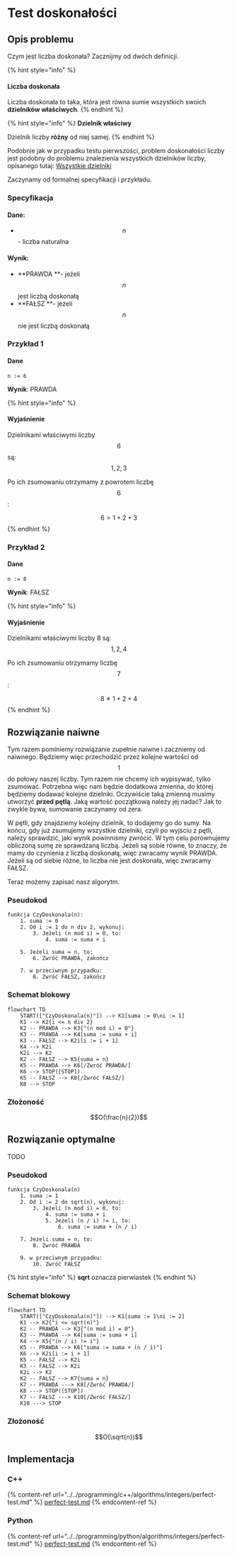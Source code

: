 # Test doskonałości

## Opis problemu

Czym jest liczba doskonała? Zacznijmy od dwóch definicji.

{% hint style="info" %}
#### Liczba doskonała

Liczba doskonała to taka, która jest równa sumie wszystkich swoich **dzielników właściwych**.
{% endhint %}

{% hint style="info" %}
**Dzielnik właściwy**

Dzielnik liczby **różny** od niej samej.
{% endhint %}

Podobnie jak w przypadku testu pierwszości, problem doskonałości liczby jest podobny do problemu znalezienia wszystkich dzielników liczby, opisanego tutaj: [Wszystkie dzielniki](divisors.md)

Zaczynamy od formalnej specyfikacji i przykładu.

### Specyfikacja

#### Dane:

* $$n$$ - liczba naturalna

#### Wynik:

* **PRAWDA **- jeżeli $$n$$ jest liczbą doskonałą
* **FAŁSZ **- jeżeli $$n$$ nie jest liczbą doskonałą

### Przykład 1

#### Dane

```
n := 6
```

**Wynik**: PRAWDA

{% hint style="info" %}
#### Wyjaśnienie

Dzielnikami właściwymi liczby $$6$$ są: $$1, 2, 3$$ 

Po ich zsumowaniu otrzymamy z powrotem liczbę $$6$$:

$$6=1+2+3$$ 
{% endhint %}

### Przykład 2

#### Dane

```
n := 8
```

**Wynik**: FAŁSZ

{% hint style="info" %}
#### Wyjaśnienie

Dzielnikami właściwymi liczby 8 są: $$1, 2,4$$ 

Po ich zsumowaniu otrzymamy liczbę $$7$$:

$$8\not=1+2+4$$ 
{% endhint %}

## Rozwiązanie naiwne

Tym razem pominiemy rozwiązanie zupełnie naiwne i zaczniemy od naiwnego. Będziemy więc przechodzić przez kolejne wartości od $$1$$ do połowy naszej liczby. Tym razem nie chcemy ich wypisywać, tylko zsumować. Potrzebna więc nam będzie dodatkowa zmienna, do której będziemy dodawać kolejne dzielniki. Oczywiście taką zmienną musimy utworzyć **przed pętlą**. Jaką wartość początkową należy jej nadać? Jak to zwykle bywa, sumowanie zaczynamy od zera.

W pętli, gdy znajdziemy kolejny dzielnik, to dodajemy go do sumy. Na końcu, gdy już zsumujemy wszystkie dzielniki, czyli po wyjściu z pętli, należy sprawdzić, jaki wynik powinniśmy zwrócić. W tym celu porównujemy obliczoną sumę ze sprawdzaną liczbą. Jeżeli są sobie równe, to znaczy, że mamy do czynienia z liczbą doskonałą, więc zwracamy wynik PRAWDA. Jeżeli są od siebie różne, to liczba nie jest doskonała, więc zwracamy FAŁSZ.

Teraz możemy zapisać nasz algorytm.

### Pseudokod

```
funkcja CzyDoskonala(n):
    1. suma := 0
    2. Od i := 1 do n div 2, wykonuj:
        3. Jeżeli (n mod i) = 0, to:
            4. suma := suma + i
      
    5. Jeżeli suma = n, to:
        6. Zwróć PRAWDA, zakończ
   
    7. w przeciwnym przypadku:
        8. Zwróć FAŁSZ, zakończ
```

### Schemat blokowy

```mermaid
flowchart TD
	START(["CzyDoskonala(n)"]) --> K1[suma := 0\ni := 1]
	K1 --> K2{i <= n div 2}
	K2 -- PRAWDA --> K3{"(n mod i) = 0"}
	K3 -- PRAWDA --> K4[suma := suma + i]
	K3 -- FAŁSZ --> K2i[i := i + 1]
	K4 --> K2i
	K2i --> K2
	K2 -- FAŁSZ --> K5{suma = n}
	K5 -- PRAWDA --> K6[/Zwróć PRAWDA/]
	K6 --> STOP([STOP])
	K5 -- FAŁSZ --> K8[/Zwróć FAŁSZ/]
	K8 --> STOP
```

### Złożoność

$$O(\frac{n}{2})$$

## Rozwiązanie optymalne

TODO

### Pseudokod

```
funkcja CzyDoskonala(n)
    1. suma := 1
    2. Od i := 2 do sqrt(n), wykonuj:
        3. Jeżeli (n mod i) = 0, to:
            4. suma := suma + i
            5. Jeżeli (n / i) != i, to:
                6. suma := suma + (n / i)
            
    7. Jeżeli suma = n, to:
        8. Zwróć PRAWDA
    
    9. w przeciwnym przypadku:
        10. Zwróć FAŁSZ
```

{% hint style="info" %}
**sqrt** oznacza pierwiastek
{% endhint %}

### Schemat blokowy

```mermaid
flowchart TD
	START(["CzyDoskonala(n)"]) --> K1[suma := 1\ni := 2]
	K1 --> K2{"i <= sqrt(n)"}
	K2 -- PRAWDA --> K3{"(n mod i) = 0"}
	K3 -- PRAWDA --> K4[suma := suma + i]
	K4 --> K5{"(n / i) != i"}
	K5 -- PRAWDA --> K6["suma := suma + (n / i)"]
	K6 --> K2i[i := i + 1]
	K5 -- FAŁSZ --> K2i
	K3 -- FAŁSZ --> K2i
	K2i --> K2
	K2 -- FAŁSZ --> K7{suma = n}
	K7 -- PRAWDA ---> K8[/Zwróć PRAWDA/]
	K8 ---> STOP([STOP])
	K7 -- FAŁSZ ---> K10[/Zwróć FAŁSZ/]
	K10 ---> STOP
```

### Złożoność

$$O(\sqrt{n})$$ 

## Implementacja

### C++

{% content-ref url="../../programming/c++/algorithms/integers/perfect-test.md" %}
[perfect-test.md](../../programming/c++/algorithms/integers/perfect-test.md)
{% endcontent-ref %}

### Python

{% content-ref url="../../programming/python/algorithms/integers/perfect-test.md" %}
[perfect-test.md](../../programming/python/algorithms/integers/perfect-test.md)
{% endcontent-ref %}
